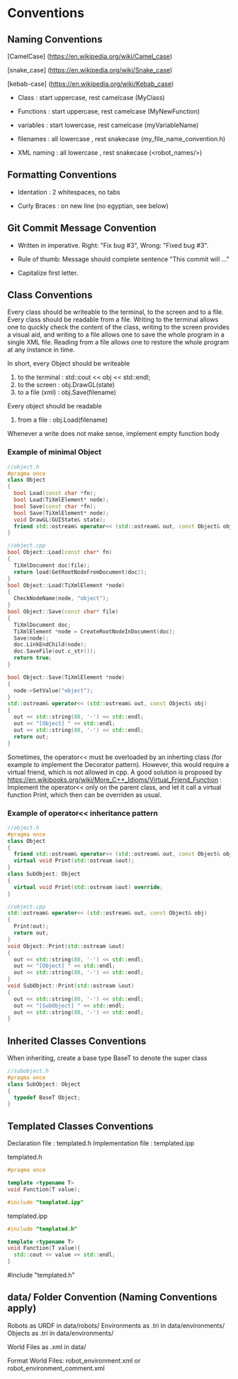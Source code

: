 # Conventions 

<!--- ------------------------------------------------------------------------->

## Naming Conventions

[CamelCase]  (https://en.wikipedia.org/wiki/Camel_case)

[snake_case] (https://en.wikipedia.org/wiki/Snake_case)

[kebab-case] (https://en.wikipedia.org/wiki/Kebab_case)

* Class        : start uppercase, rest camelcase (MyClass)

* Functions    : start uppercase, rest camelcase (MyNewFunction)

* variables    : start lowercase, rest camelcase (myVariableName)

* filenames    : all lowercase  , rest snakecase (my_file_name_convention.h)

* XML naming   : all lowercase  , rest snakecase (<robot_names/>)

<!--- ------------------------------------------------------------------------->
## Formatting Conventions

* Identation   : 2 whitespaces, no tabs

* Curly Braces : on new line (no egyptian, see below)

<!--- ------------------------------------------------------------------------->
## Git Commit Message Convention

* Written in imperative. Right: "Fix bug #3", Wrong: "Fixed bug #3". 

* Rule of thumb: Message should complete sentence "This commit will ..."

* Capitalize first letter.

<!--- ------------------------------------------------------------------------->
## Class Conventions

Every class should be writeable to the terminal, to the screen and to a file.
Every class should be readable from a file. Writing to the terminal allows one
to quickly check the content of the class, writing to the screen provides a
visual aid, and writing to a file allows one to save the whole program in a
single XML file. Reading from a file allows one to restore the whole program at
any instance in time.

In short, every Object should be writeable 
  1. to the terminal : std::cout << obj << std::endl;
  2. to the screen   : obj.DrawGL(state)
  3. to a file (xml) : obj.Save(filename) 

Every object should be readable 
  1. from a file     : obj.Load(filename)

Whenever a write does not make sense, implement empty function body

### Example of minimal Object

``` c++
//object.h
#pragma once
class Object
{
  bool Load(const char *fn);
  bool Load(TiXmlElement* node);
  bool Save(const char *fn);
  bool Save(TiXmlElement* node);
  void DrawGL(GUIState& state);
  friend std::ostream& operator<< (std::ostream& out, const Object& obj);
}
```

``` c++
//object.cpp
bool Object::Load(const char* fn)
{
  TiXmlDocument doc(file);
  return load(GetRootNodeFromDocument(doc));
}
bool Object::Load(TiXmlElement *node)
{
  CheckNodeName(node, "object");
}
bool Object::Save(const char* file)
{
  TiXmlDocument doc;
  TiXmlElement *node = CreateRootNodeInDocument(doc);
  Save(node);
  doc.LinkEndChild(node);
  doc.SaveFile(out.c_str());
  return true;
}

bool Object::Save(TiXmlElement *node)
{
  node->SetValue("object");
}
std::ostream& operator<< (std::ostream& out, const Object& obj) 
{
  out << std::string(80, '-') << std::endl;
  out << "[Object] " << std::endl;
  out << std::string(80, '-') << std::endl;
  return out;
}

``` 

Sometimes, the operator<< must be overloaded by an inherting class (for
example to implement the Decorator pattern). However, this would require a
virtual friend, which is not allowed in cpp. A good solution is proposed by  
https://en.wikibooks.org/wiki/More_C++_Idioms/Virtual_Friend_Function :
Implement the operator<< only on the parent class, and let it call a virtual function
Print, which then can be overriden as usual.

### Example of operator<< inheritance pattern

``` c++
//object.h
#pragma once
class Object
{
  friend std::ostream& operator<< (std::ostream& out, const Object& obj);
  virtual void Print(std::ostream &out);
}
class SubObject: Object
{
  virtual void Print(std::ostream &out) override;
}
``` 
``` c++
//object.cpp
std::ostream& operator<< (std::ostream& out, const Object& obj) 
{
  Print(out);
  return out;
}
void Object::Print(std::ostream &out)
{
  out << std::string(80, '-') << std::endl;
  out << "[Object] " << std::endl;
  out << std::string(80, '-') << std::endl;
}
void SubObject::Print(std::ostream &out)
{
  out << std::string(80, '-') << std::endl;
  out << "[SubObject] " << std::endl;
  out << std::string(80, '-') << std::endl;
}
``` 

<!--- ------------------------------------------------------------------------->
## Inherited Classes Conventions

When inheriting, create a base type BaseT to denote the super class

``` c++
//subobject.h
#pragma once
class SubObject: Object
{
  typedef BaseT Object;
}
```


<!--- ------------------------------------------------------------------------->
## Templated Classes Conventions

Declaration file    : templated.h
Implementation file : templated.ipp

templated.h
``` c++
#pragma once

template <typename T>
void Function(T value);

#include "templated.ipp"
```

templated.ipp
``` c++
#include "templated.h"

template <typename T>
void Function(T value){
  std::cout << value << std::endl;
}
```

#include "templated.h"

<!--- ------------------------------------------------------------------------->
## data/ Folder Convention (Naming Conventions apply)

Robots        as URDF   in data/robots/
Environments  as .tri   in data/environments/
Objects       as .tri   in data/environments/

World Files   as .xml   in data/

Format World Files: robot_environment.xml or robot_environment_comment.xml

